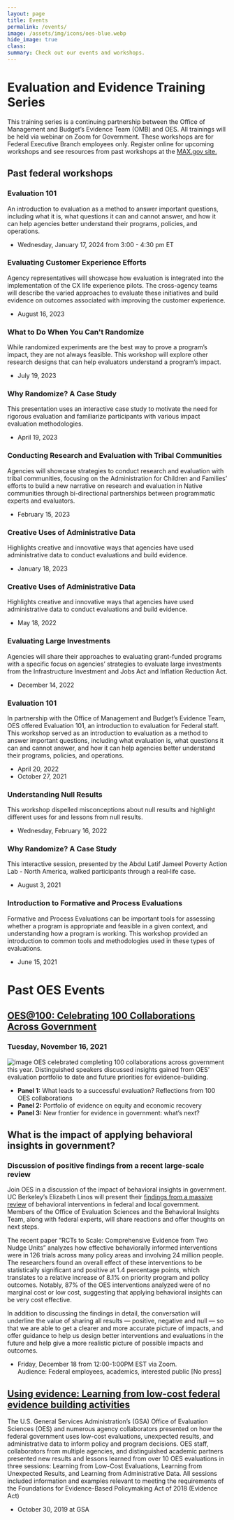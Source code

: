 ```yaml
---
layout: page
title: Events
permalink: /events/
image: /assets/img/icons/oes-blue.webp
hide_image: true
class:
summary: Check out our events and workshops.
---
```

# Evaluation and Evidence Training Series
This training series is a continuing partnership between the Office of Management and Budget’s Evidence Team (OMB) and OES. All trainings will be held via webinar on Zoom for Government. These workshops are for Federal Executive Branch employees only. Register online for upcoming workshops and see resources from past workshops at the <a class="usa-link usa-link--external" href="https://community.max.gov/x/wVkCgg" target="_blank">MAX.gov site.</a> 

## Past federal workshops

### Evaluation 101
An introduction to evaluation as a method to answer important questions, including what it is, what questions it can and cannot answer, and how it can help agencies better understand their programs, policies, and operations.
- Wednesday, January 17, 2024 from 3:00 - 4:30 pm ET

### Evaluating Customer Experience Efforts
Agency representatives will showcase how evaluation is integrated into the implementation of the CX life experience pilots. The cross-agency teams will describe the varied approaches to evaluate these initiatives and build evidence on outcomes associated with improving the customer experience.
- August 16, 2023
  
### What to Do When You Can't Randomize
While randomized experiments are the best way to prove a program’s impact, they are not always feasible. This workshop will explore other research designs that can help evaluators understand a program’s impact.
- July 19, 2023
  
### Why Randomize? A Case Study
This presentation uses an interactive case study to motivate the need for rigorous evaluation and familiarize participants with various impact evaluation methodologies.
- April 19, 2023

### Conducting Research and Evaluation with Tribal Communities
Agencies will showcase strategies to conduct research and evaluation with tribal communities, focusing on the Administration for Children and Families’ efforts to build a new narrative on research and evaluation in Native communities through bi-directional partnerships between programmatic experts and evaluators.
- February 15, 2023
  
### Creative Uses of Administrative Data
Highlights creative and innovative ways that agencies have used administrative data to conduct evaluations and build evidence.
- January 18, 2023
  
### Creative Uses of Administrative Data
Highlights creative and innovative ways that agencies have used administrative data to conduct evaluations and build evidence.
- May 18, 2022

### Evaluating Large Investments
Agencies will share their approaches to evaluating grant-funded programs with a specific focus on agencies’ strategies to evaluate large investments from the Infrastructure Investment and Jobs Act and Inflation Reduction Act.
- December 14, 2022

### Evaluation 101
In partnership with the Office of Management and Budget’s Evidence Team, OES offered Evaluation 101, an introduction to evaluation for Federal staff. This workshop served as an introduction to evaluation as a method to answer important questions, including what evaluation is, what questions it can and cannot answer, and how it can help agencies better understand their programs, policies, and operations.
- April 20, 2022
- October 27, 2021

### Understanding Null Results
This workshop dispelled misconceptions about null results and highlight different uses for and lessons from null results.
- Wednesday, February 16, 2022

### Why Randomize? A Case Study
This interactive session, presented by the Abdul Latif Jameel Poverty Action Lab - North America, walked participants through a real‐life case.
- August 3, 2021

### Introduction to Formative and Process Evaluations
Formative and Process Evaluations can be important tools for assessing whether a program is appropriate and feasible in a given context, and understanding how a program is working. This workshop provided an introduction to common tools and methodologies used in these types of evaluations. 
- June 15, 2021

# Past OES Events
## <a href="{{ site.baseurl}}/oes-at-100" target="_blank">OES@100: Celebrating 100 Collaborations Across Government</a>
### Tuesday, November 16, 2021
![image]({{site.baseurl}}/assets/img/oesat100-subtitle-cropped.webp)
OES celebrated completing 100 collaborations across government this year. Distinguished speakers discussed insights gained from OES’ evaluation portfolio to date and future priorities for evidence-building. 
 - **Panel 1:** What leads to a successful evaluation? Reflections from 100 OES collaborations
 - **Panel 2:** Portfolio of evidence on equity and economic recovery 
 - **Panel 3:** New frontier for evidence in government: what’s next?

## What is the impact of applying behavioral insights in government? 
### Discussion of positive findings from a recent large-scale review
Join OES in a discussion of the impact of behavioral insights in government. UC Berkeley’s Elizabeth Linos will present their <a class="usa-link usa-link--external" href="https://www.nber.org/papers/w27594" target="_blank">findings from a massive review</a> of behavioral interventions in federal and local government. Members of the Office of Evaluation Sciences and the Behavioral Insights Team, along with federal experts, will share reactions and offer thoughts on next steps. 

The recent paper “RCTs to Scale: Comprehensive Evidence from Two Nudge Units” analyzes how effective behaviorally informed interventions were in 126 trials across many policy areas and involving 24 million people. The researchers found an overall effect of these interventions to be statistically significant and positive at 1.4 percentage points, which translates to a relative increase of 8.1% on priority program and policy outcomes.  Notably, 87% of the OES interventions analyzed were of no marginal cost or low cost, suggesting  that applying behavioral insights can be very cost effective. 

In addition to discussing the findings in detail, the conversation will underline the value of sharing all results — positive, negative and null — so that we are able to get a clearer and more accurate picture of impacts, and offer guidance to help us design better interventions and evaluations in the future and help give a more realistic picture of possible impacts and outcomes. 
- Friday, December 18 from 12:00-1:00PM EST via Zoom. 
<br/>Audience: Federal employees, academics, interested public [No press]

## <a href="https://oes.gsa.gov/2019annualevent" target="_blank">Using evidence: Learning from low-cost federal evidence building activities</a>
The U.S. General Services Administration’s (GSA) Office of Evaluation Sciences (OES) and numerous agency collaborators presented on how the federal government uses low-cost evaluations, unexpected results, and administrative data to inform policy and program decisions. OES staff, collaborators from multiple agencies, and distinguished academic partners presented new results and lessons learned from over 10 OES evaluations in three sessions: Learning from Low-Cost Evaluations, Learning from Unexpected Results, and Learning from Administrative Data. All sessions included information and examples relevant to meeting the requirements of the Foundations for Evidence-Based Policymaking Act of 2018 (Evidence Act)
- October 30, 2019 at GSA

